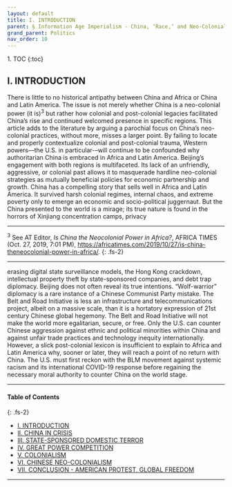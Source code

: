 ```yaml
---
layout: default
title: I. INTRODUCTION
parent: § Information Age Imperialism - China, ‘Race,’ and Neo-Colonialism in Africa and Latin America
grand_parent: Politics 
nav_order: 10 
---
```

<style>
.dont-break-out {
  /* These are technically the same, but use both */
  overflow-wrap: break-word;
  word-wrap: break-word;

  -ms-word-break: break-all;
  /* This is the dangerous one in WebKit, as it breaks things wherever */
  word-break: break-all;
  /* Instead use this non-standard one: */
  word-break: break-word;
}

.youtube-container {
    position: relative;
    width: 100%;
    height: 0;
    padding-bottom: 56.25%;
}
.youtube-video {
    position: absolute;
    top: 0;
    left: 0;
    width: 100%;
    height: 100%;
}

</style>

<div class="dont-break-out" markdown="1">
1. TOC
{:toc}

## I. INTRODUCTION

There is little to no historical antipathy between China and Africa or China and Latin America. The issue is not merely whether China is a neo-colonial power (it is)<sup>3</sup> but rather how colonial and post-colonial legacies facilitated China’s rise and continued welcomed presence in specific regions. This article adds to the literature by arguing a parochial focus on China’s neo-colonial practices, without more, misses a larger point. By failing to locate and properly contextualize colonial and post-colonial trauma, Western powers––the U.S. in particular-–will continue to be confounded why authoritarian China is embraced in Africa and Latin America. Beijing’s engagement with both regions is multifaceted. Its lack of an unfriendly, aggressive, or colonial past allows it to masquerade hardline neo-colonial strategies as mutually beneficial policies for economic partnership and growth. China has a compelling story that sells well in Africa and Latin America. It survived harsh colonial regimes, internal chaos, and extreme poverty only to emerge an economic and socio-political juggernaut. But the China presented to the world is a mirage; its true nature is found in the horrors of Xinjiang concentration camps, privacy

***
<sup>3</sup> See AT Editor, *Is China the Neocolonial Power in Africa?*, AFRICA TIMES (Oct. 27, 2019, 7:01 PM), https://africatimes.com/2019/10/27/is-china-theneocolonial-power-in-africa/.
{: .fs-2}
***

erasing digital state surveillance models, the Hong Kong crackdown, intellectual property theft by state-sponsored companies, and debt trap diplomacy. Beijing does not often reveal its true intentions. “Wolf-warrior” diplomacy is a rare instance of a Chinese Communist Party mistake. The Belt and Road Initiative is less an infrastructure and telecommunications project, albeit on a massive scale, than it is a hortatory expression of 21st century Chinese global hegemony. The Belt and Road Initiative will not make the world more egalitarian, secure, or free. Only the U.S. can counter Chinese aggression against ethnic and political minorities within China and against unfair trade practices and technology inequity internationally. However, a slick post-colonial lexicon is insufficient to explain to Africa and Latin America why, sooner or later, they will reach a point of no return with China. The U.S. must first reckon with the BLM movement against systemic racism and its international COVID-19 response before regaining the necessary moral authority to counter China on the world stage.

***

#### Table of Contents
{: .fs-2}
<ul><li> <a href="/docs/politics/information-age-imperialism-china-race-and-neo-colonialism-in-africa-and-latin-america-1/">I. INTRODUCTION</a></li><li> <a href="/docs/politics/information-age-imperialism-china-race-and-neo-colonialism-in-africa-and-latin-america-2/">II. CHINA IN CRISIS</a></li><li> <a href="/docs/politics/information-age-imperialism-china-race-and-neo-colonialism-in-africa-and-latin-america-3/">III. STATE-SPONSORED DOMESTIC TERROR</a></li><li> <a href="/docs/politics/information-age-imperialism-china-race-and-neo-colonialism-in-africa-and-latin-america-4/">IV. GREAT POWER COMPETITION</a></li><li> <a href="/docs/politics/information-age-imperialism-china-race-and-neo-colonialism-in-africa-and-latin-america-5/">V. COLONIALISM</a></li><li> <a href="/docs/politics/information-age-imperialism-china-race-and-neo-colonialism-in-africa-and-latin-america-6/">VI. CHINESE NEO-COLONIALISM</a></li><li> <a href="/docs/politics/information-age-imperialism-china-race-and-neo-colonialism-in-africa-and-latin-america-7/">VII. CONCLUSION - AMERICAN PROTEST, GLOBAL FREEDOM</a></li></ul>

***

</div>
